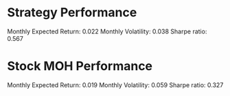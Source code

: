 # Strategy Performance
Monthly Expected Return: 0.022
Monthly Volatility: 0.038
Sharpe ratio: 0.567
# Stock MOH Performance
Monthly Expected Return: 0.019
Monthly Volatility: 0.059
Sharpe ratio: 0.327
